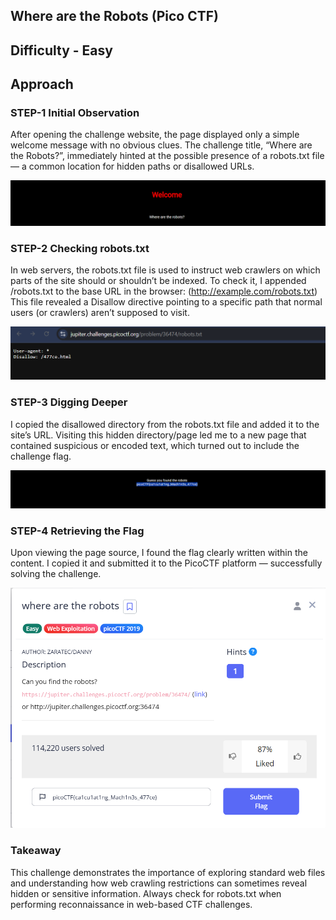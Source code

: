 ## Where are the Robots  (Pico CTF)
## Difficulty - Easy
## Approach
### STEP-1 Initial Observation
After opening the challenge website, the page displayed only a simple welcome message with no obvious clues.
The challenge title, “Where are the Robots?”, immediately hinted at the possible presence of a robots.txt file — a common location for hidden paths or disallowed URLs.

![initial](initial.png)
### STEP-2 Checking robots.txt
In web servers, the robots.txt file is used to instruct web crawlers on which parts of the site should or shouldn’t be indexed.
To check it, I appended /robots.txt to the base URL in the browser: (http://example.com/robots.txt)
This file revealed a Disallow directive pointing to a specific path that normal users (or crawlers) aren’t supposed to visit.

![robo](robotstxt.png)

### STEP-3 Digging Deeper
I copied the disallowed directory from the robots.txt file and added it to the site’s URL.
Visiting this hidden directory/page led me to a new page that contained suspicious or encoded text, which turned out to include the challenge flag.

![flag](flag.png)
### STEP-4 Retrieving the Flag
Upon viewing the page source, I found the flag clearly written within the content.
I copied it and submitted it to the PicoCTF platform — successfully solving the challenge.

![flag](result.png)
### Takeaway
This challenge demonstrates the importance of exploring standard web files and understanding how web crawling restrictions can sometimes reveal hidden or sensitive information. Always check for robots.txt when performing reconnaissance in web-based CTF challenges.
